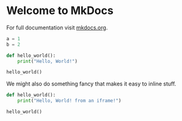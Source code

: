 # Welcome to MkDocs

For full documentation visit [mkdocs.org](https://www.mkdocs.org).


```python
a = 1
b = 2
```

<!-- add-marimo-button -->
```python
def hello_world():
    print("Hello, World!")

hello_world()
```

We might also do something fancy that makes it easy to inline stuff. 

<!-- add-marimo-iframe -->
```python
def hello_world():
    print("Hello, World! from an iframe!")

hello_world()
```

<script src="extractor.js"></script>
<script>
    document.addEventListener('DOMContentLoaded', function() {
        addMarimoButtons();
        addMarimoIframes();
});
</script>
